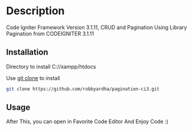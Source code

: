 # Description
Code Igniter Framework Version 3.1.11, CRUD and Pagination Using Library Pagination from CODEIGNITER 3.1.11

## Installation

Directory to install C://xampp/htdocs

Use [git clone](https://git-scm.com/docs/git-clone) to install

```bash
git clone https://github.com/robbyardha/pagination-ci3.git
```

## Usage
After This, you can open in Favorite Code Editor
And Enjoy Code :)